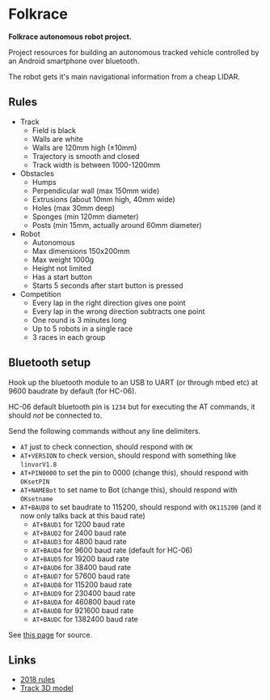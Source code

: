 # Folkrace

**Folkrace autonomous robot project.**

Project resources for building an autonomous tracked vehicle controlled by an Android smartphone over bluetooth.

The robot gets it's main navigational information from a cheap LIDAR.

## Rules

* Track
  * Field is black
  * Walls are white
  * Walls are 120mm high (±10mm)
  * Trajectory is smooth and closed
  * Track width is between 1000-1200mm
* Obstacles
  * Humps
  * Perpendicular wall (max 150mm wide)
  * Extrusions (about 10mm high, 40mm wide)
  * Holes (max 30mm deep)
  * Sponges (min 120mm diameter)
  * Posts (min 15mm, actually around 60mm diameter)
* Robot
  * Autonomous
  * Max dimensions 150x200mm
  * Max weight 1000g
  * Height not limited
  * Has a start button
  * Starts 5 seconds after start button is pressed
* Competition
  * Every lap in the right direction gives one point
  * Every lap in the wrong direction subtracts one point
  * One round is 3 minutes long
  * Up to 5 robots in a single race
  * 3 races in each group

## Bluetooth setup

Hook up the bluetooth module to an USB to UART (or through mbed etc) at 9600 baudrate by default (for HC-06).

HC-06 default bluetooth pin is `1234` but for executing the AT commands, it should *not* be connected to.

Send the following commands without any line delimiters.

* `AT` just to check connection, should respond with `OK`
* `AT+VERSION` to check version, should respond with something like `linvorV1.8`
* `AT+PIN0000` to set the pin to 0000 (change this), should respond with `OKsetPIN`
* `AT+NAMEBot` to set name to Bot (change this), should respond with `OKsetname`
* `AT+BAUD8` to set baudrate to 115200, should respond with `OK115200` (and it now only talks back at this baud rate)
  * `AT+BAUD1` for 1200 baud rate
  * `AT+BAUD2` for 2400 baud rate
  * `AT+BAUD3` for 4800 baud rate
  * `AT+BAUD4` for 9600 baud rate (default for HC-06)
  * `AT+BAUD5` for 19200 baud rate
  * `AT+BAUD6` for 38400 baud rate
  * `AT+BAUD7` for 57600 baud rate
  * `AT+BAUD8` for 115200 baud rate
  * `AT+BAUD9` for 230400 baud rate
  * `AT+BAUDA` for 460800 baud rate
  * `AT+BAUDB` for 921600 baud rate
  * `AT+BAUDC` for 1382400 baud rate

See [this page](https://gist.github.com/garrows/f8f787dac6e85591737c) for source.

## Links

* [2018 rules](https://drive.google.com/file/d/1IRmw_ilnIUZXFogMFLV_Z74MJRQBaDCz/view)
* [Track 3D model](https://sketchfab.com/models/5b62a2502a494bd7af8224225431400b)